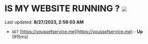 # IS MY WEBSITE RUNNING ? [![](https://img.shields.io/static/v1?label=Sponsor&message=%E2%9D%A4&logo=GitHub&color=%23fe8e86)](https://github.com/sponsors/<username>)

Last updated: **8/27/2023, 2:56:03 AM**

- `GET` [https://youssefservice.me](https://youssefservice.me) - **Up** (915ms)
